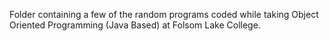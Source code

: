 Folder containing a few of the random programs coded while taking Object Oriented Programming (Java Based) at Folsom Lake College.
